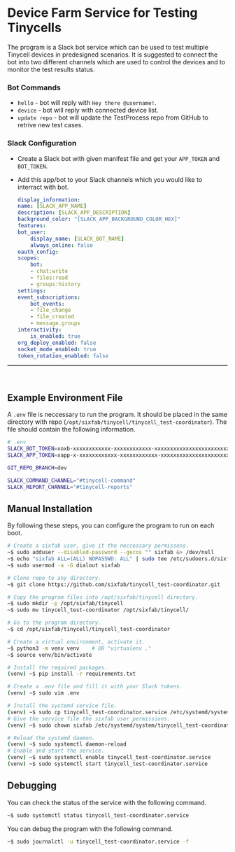 # Device Farm Service for Testing Tinycells
The program is a Slack bot service which can be used to test multiple Tinycell devices in predesigned scenarios. It is suggested to connect the bot into two different channels which are used to control the devices and to monitor the test results status.

### Bot Commands
* `hello` - bot will reply with `Hey there @username!`.
* `device` - bot will reply with connected device list.
* `update repo` - bot will update the TestProcess repo from GitHub to retrive new test cases.

### Slack Configuration
* Create a Slack bot with given manifest file and get your `APP_TOKEN` and `BOT_TOKEN`.
* Add this app/bot to your Slack channels which you would like to interract with bot.

    ```yaml
    display_information:
    name: [SLACK_APP_NAME]
    description: [SLACK_APP_DESCRIPTION]
    background_color: "[SLACK_APP_BACKGROUND_COLOR_HEX]"
    features:
    bot_user:
        display_name: [SLACK_BOT_NAME]
        always_online: false
    oauth_config:
    scopes:
        bot:
        - chat:write
        - files:read
        - groups:history
    settings:
    event_subscriptions:
        bot_events:
        - file_change
        - file_created
        - message.groups
    interactivity:
        is_enabled: true
    org_deploy_enabled: false
    socket_mode_enabled: true
    token_rotation_enabled: false
    ```

---
<br>

## Example Environment File
A `.env` file is neccessary to run the program. It should be placed in the same directory with repo (`/opt/sixfab/tinycell/tinycell_test-coordinator`). The file should contain the following information.
```bash
# .env
SLACK_BOT_TOKEN=xoxb-xxxxxxxxxxxx-xxxxxxxxxxxx-xxxxxxxxxxxxxxxxxxxxxxxx
SLACK_APP_TOKEN=xapp-x-xxxxxxxxxxxx-xxxxxxxxxxxx-xxxxxxxxxxxxxxxxxxxxxxxx

GIT_REPO_BRANCH=dev

SLACK_COMMAND_CHANNEL="#tinycell-command"
SLACK_REPORT_CHANNEL="#tinycell-reports"

```

## Manual Installation
By following these steps, you can configure the program to run on each boot.
```bash
# Create a sixfab user, give it the neccessary permissons.
~$ sudo adduser --disabled-password --gecos "" sixfab &> /dev/null
~$ echo "sixfab ALL=(ALL) NOPASSWD: ALL" | sudo tee /etc/sudoers.d/sixfab_tinycell &> /dev/null
~$ sudo usermod -a -G dialout sixfab

# Clone repo to any directory.
~$ git clone https://github.com/sixfab/tinycell_test-coordinator.git

# Copy the program files into /opt/sixfab/tinycell directory.
~$ sudo mkdir -p /opt/sixfab/tinycell
~$ sudo mv tinycell_test-coordinator /opt/sixfab/tinycell/

# Go to the program directory.
~$ cd /opt/sixfab/tinycell/tinycell_test-coordinator

# Create a virtual environment, activate it.
~$ python3 -m venv venv    # OR "virtualenv ."
~$ source venv/bin/activate

# Install the required packages.
(venv) ~$ pip install -r requirements.txt

# Create a .env file and fill it with your Slack tokens.
(venv) ~$ sudo vim .env

# Install the systemd service file.
(venv) ~$ sudo cp tinycell_test-coordinator.service /etc/systemd/system/
# Give the service file the sixfab user permissions.
(venv) ~$ sudo chown sixfab /etc/systemd/system/tinycell_test-coordinator.service

# Reload the systemd daemon.
(venv) ~$ sudo systemctl daemon-reload
# Enable and start the service.
(venv) ~$ sudo systemctl enable tinycell_test-coordinator.service
(venv) ~$ sudo systemctl start tinycell_test-coordinator.service
```

## Debugging
You can check the status of the service with the following command.
```bash
~$ sudo systemctl status tinycell_test-coordinator.service
```

You can debug the program with the following command.
```bash
~$ sudo journalctl -u tinycell_test-coordinator.service -f
```





